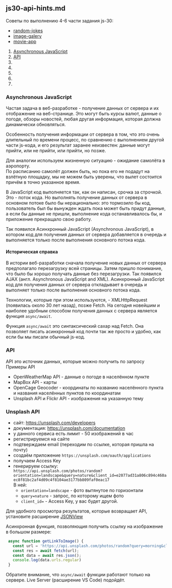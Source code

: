 ## js30-api-hints.md
Советы по выполнению 4-6 части задания js-30:
- [random-jokes](js30-4.md)
- [image-galery](js30-5.md)
- [movie-app](js30-6.md)

1. [Asynchronous JavaScript](#asynchrony-in-js)
2. [API](#api)
3. [](#)
4. [](#)
5. [](#)
6. [](#)
7. [](#)

### Asynchronous JavaScript

Частая задача в веб-разработке - получение данных от сервера и их отображение на веб-странице. Это могут быть курсы валют, данные о погоде, обзоры новостей, любая другая информация, которая должна динамически обновляться.

Особенность получения информации от сервера в том, что это очень длительный по времени процесс, по сравнению с выполнением другой части js-кода, и его результат заранее неизвестен: данные могут прийти, или не прийти, или прийти, но позже.

Для аналогии используем жизненную ситуацию - ожидание самолёта в аэропорту.  
По расписанию самолёт должен быть, но пока его не подадут на взлётную площадку, мы не можем быть уверены, что вылет состоится причём в точно указанное время.

В JavaScript код выполняется так, как он написан, срочка за строчкой. Это - поток кода. Но выполнять получение данных от сервера в основном потоке было бы нерационально: это тормозило бы код, пользователь был бы вынужден ждать пока может быть придут данные, а если бы данные не пришли, выполнение кода останавливалось бы, и приложение прекращало свою работу.

Так появился Асинхронный JavaScript (Asynchronous JavaScript), в котором код для получения данных от сервера добавляется в очередь и выполняется только после выполнения основного потока кода.

#### Историческая справка

В истории веб-разработки сначала получение новых данных от сервера предполагало перезагрузку всей страницы. Затем пришло понимание, что было бы хорошо получать данные без перезагрузки. Так появился AJAX (англ. Asynchronous JavaScript and XML). Асинхронный JavaScript код для получения данных от сервера откладывает в очередь и выполняет только после выполнения основного потока кода.

Технологии, которые при этом используются, - XMLHttpRequest (появилась около 30 лет назад), позже Fetch. На сегодня новейшим и наиболее удобным способом получения данных с сервера является функция `async/await`.

Функция `async/await` это синтаксический сахар над Fetch. Она позволяет писать асинхронный код почти так же просто и удобно, как если бы мы писали обычный js-код.

### API

API это источник данных, которые можно получить по запросу  
Примеры API
- OpenWeatherMap API - данные о погоде в населённом пункте
- MapBox API - карты
- OpenCage Geocoder - координаты по названию населённого пункта и названия населённых пунктов по координатам 
- Unsplash API и Flickr API - изображения на указанную тему

### Unsplash API
- сайт: https://unsplash.com/developers
- документация: https://unsplash.com/documentation
- у данного сервиса есть лимит - 50 изображений в час
- регистрируемся на сайте
- подтверждаем email (переходим по ссылке, которая пришла на почту)
- создаём приложение `https://unsplash.com/oauth/applications`
- получаем Access Key
- генерируем ссылку:  
`https://api.unsplash.com/photos/random?orientation=landscape&query=nature&client_id=e2077ad31a806c894c460aec8f81bc2af4d09c4f8104ae3177bb809faf0eac17`  
В ней:  
  - `orientation=landscape` - фото вытянутое по горизонтали
  - `query=nature` - запрос, по которому ищем фото
  - `client_id=` - Access Key, у вас будет другой.

Для удобного просмотра результатов, которые возвращает API, установите расширение [JSONView](https://chrome.google.com/webstore/detail/jsonview/chklaanhfefbnpoihckbnefhakgolnmc?hl=ru)

Асинхронная функция, позволяющия получить ссылку на изображение в большом размере:  
```js
 async function getLinkToImage() {
   const url = 'https://api.unsplash.com/photos/random?query=morning&client_id=e2077ad31a806c894c460aec8f81bc2af4d09c4f8104ae3177bb809faf0eac17';
   const res = await fetch(url);
   const data = await res.json();
   console.log(data.urls.regular)
 }
  ```

Обратите внимание, что `async/await` функции работают только на сервере. Live Server (расширение VS Code) подойдёт.

